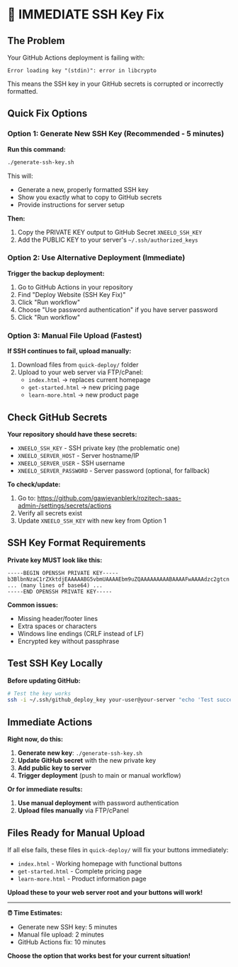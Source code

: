 # 🚨 IMMEDIATE SSH Key Fix

## **The Problem**
Your GitHub Actions deployment is failing with:
```
Error loading key "(stdin)": error in libcrypto
```

This means the SSH key in your GitHub secrets is corrupted or incorrectly formatted.

## **Quick Fix Options**

### **Option 1: Generate New SSH Key (Recommended - 5 minutes)**

**Run this command:**
```bash
./generate-ssh-key.sh
```

This will:
- Generate a new, properly formatted SSH key
- Show you exactly what to copy to GitHub secrets
- Provide instructions for server setup

**Then:**
1. Copy the PRIVATE KEY output to GitHub Secret `XNEELO_SSH_KEY`
2. Add the PUBLIC KEY to your server's `~/.ssh/authorized_keys`

### **Option 2: Use Alternative Deployment (Immediate)**

**Trigger the backup deployment:**
1. Go to GitHub Actions in your repository
2. Find "Deploy Website (SSH Key Fix)" 
3. Click "Run workflow"
4. Choose "Use password authentication" if you have server password
5. Click "Run workflow"

### **Option 3: Manual File Upload (Fastest)**

**If SSH continues to fail, upload manually:**
1. Download files from `quick-deploy/` folder
2. Upload to your web server via FTP/cPanel:
   - `index.html` → replaces current homepage
   - `get-started.html` → new pricing page
   - `learn-more.html` → new product page

## **Check GitHub Secrets**

**Your repository should have these secrets:**
- `XNEELO_SSH_KEY` - SSH private key (the problematic one)
- `XNEELO_SERVER_HOST` - Server hostname/IP
- `XNEELO_SERVER_USER` - SSH username  
- `XNEELO_SERVER_PASSWORD` - Server password (optional, for fallback)

**To check/update:**
1. Go to: https://github.com/gawievanblerk/rozitech-saas-admin-/settings/secrets/actions
2. Verify all secrets exist
3. Update `XNEELO_SSH_KEY` with new key from Option 1

## **SSH Key Format Requirements**

**Private key MUST look like this:**
```
-----BEGIN OPENSSH PRIVATE KEY-----
b3BlbnNzaC1rZXktdjEAAAAABG5vbmUAAAAEbm9uZQAAAAAAAAABAAAAFwAAAAdzc2gtcn
... (many lines of base64) ...
-----END OPENSSH PRIVATE KEY-----
```

**Common issues:**
- Missing header/footer lines
- Extra spaces or characters
- Windows line endings (CRLF instead of LF)
- Encrypted key without passphrase

## **Test SSH Key Locally**

**Before updating GitHub:**
```bash
# Test the key works
ssh -i ~/.ssh/github_deploy_key your-user@your-server "echo 'Test successful'"
```

## **Immediate Actions**

**Right now, do this:**

1. **Generate new key**: `./generate-ssh-key.sh`
2. **Update GitHub secret** with the new private key
3. **Add public key to server** 
4. **Trigger deployment** (push to main or manual workflow)

**Or for immediate results:**
1. **Use manual deployment** with password authentication
2. **Upload files manually** via FTP/cPanel

## **Files Ready for Manual Upload**

If all else fails, these files in `quick-deploy/` will fix your buttons immediately:
- `index.html` - Working homepage with functional buttons
- `get-started.html` - Complete pricing page
- `learn-more.html` - Product information page

**Upload these to your web server root and your buttons will work!**

---

**⏰ Time Estimates:**
- Generate new SSH key: 5 minutes
- Manual file upload: 2 minutes  
- GitHub Actions fix: 10 minutes

**Choose the option that works best for your current situation!**